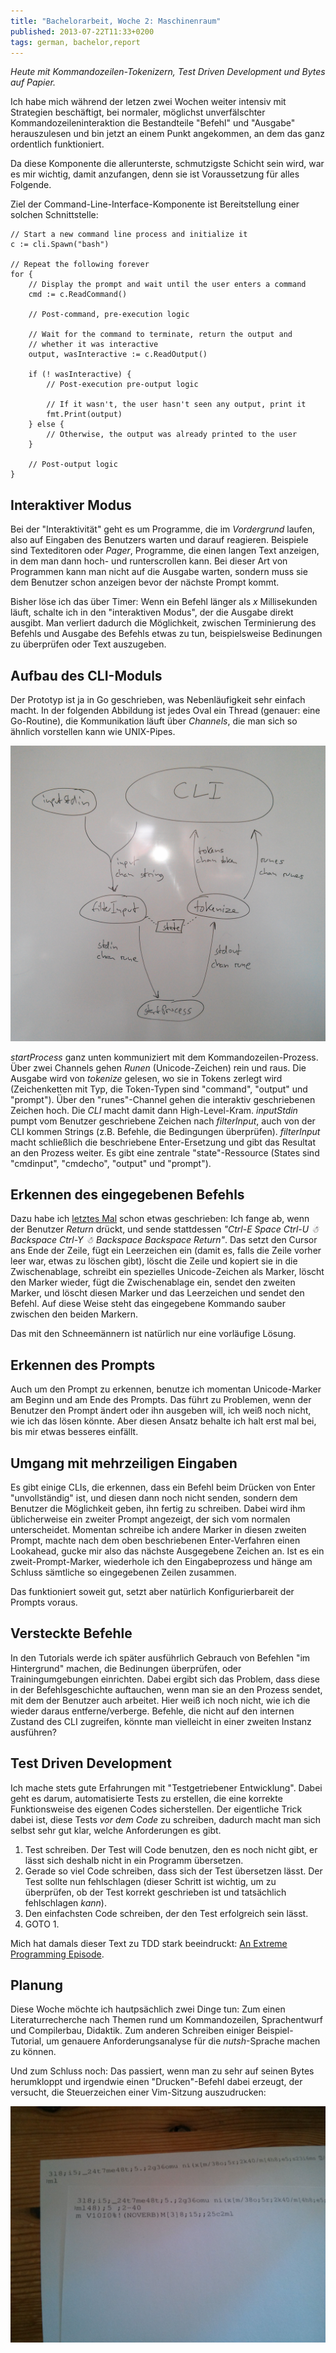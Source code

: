 ```yaml
---
title: "Bachelorarbeit, Woche 2: Maschinenraum"
published: 2013-07-22T11:33+0200
tags: german, bachelor,report
---
```


*Heute mit Kommandozeilen-Tokenizern, Test Driven Development und Bytes auf Papier.*

Ich habe mich während der letzen zwei Wochen weiter intensiv mit Strategien beschäftigt, bei normaler, möglichst unverfälschter Kommandozeileninteraktion die Bestandteile "Befehl" und "Ausgabe" herauszulesen und bin jetzt an einem Punkt angekommen, an dem das ganz ordentlich funktioniert.

Da diese Komponente die allerunterste, schmutzigste Schicht sein wird, war es mir wichtig, damit anzufangen, denn sie ist Voraussetzung für alles Folgende.

Ziel der Command-Line-Interface-Komponente ist Bereitstellung einer solchen Schnittstelle:

    // Start a new command line process and initialize it
    c := cli.Spawn("bash")

    // Repeat the following forever
    for {
        // Display the prompt and wait until the user enters a command
        cmd := c.ReadCommand()

        // Post-command, pre-execution logic

        // Wait for the command to terminate, return the output and
        // whether it was interactive
        output, wasInteractive := c.ReadOutput()

        if (! wasInteractive) {
            // Post-execution pre-output logic

            // If it wasn't, the user hasn't seen any output, print it
            fmt.Print(output)
        } else {
            // Otherwise, the output was already printed to the user
        }

        // Post-output logic
    }

## Interaktiver Modus

Bei der "Interaktivität" geht es um Programme, die im *Vordergrund* laufen, also auf Eingaben des Benutzers warten und darauf reagieren. Beispiele sind Texteditoren oder *Pager*, Programme, die einen langen Text anzeigen, in dem man dann hoch- und runterscrollen kann. Bei dieser Art von Programmen kann man nicht auf die Ausgabe warten, sondern muss sie dem Benutzer schon anzeigen bevor der nächste Prompt kommt.

Bisher löse ich das über Timer: Wenn ein Befehl länger als *x* Millisekunden läuft, schalte ich in den "interaktiven Modus", der die Ausgabe direkt ausgibt. Man verliert dadurch die Möglichkeit, zwischen Terminierung des Befehls und Ausgabe des Befehls etwas zu tun, beispielsweise Bedinungen zu überprüfen oder Text auszugeben.

## Aufbau des CLI-Moduls

Der Prototyp ist ja in Go geschrieben, was Nebenläufigkeit sehr einfach macht. In der folgenden Abbildung ist jedes Oval ein Thread (genauer: eine Go-Routine), die Kommunikation läuft über *Channels*, die man sich so ähnlich vorstellen kann wie UNIX-Pipes.

![Aufbau des CLI-Moduls](ba-cli-aufbau.jpg)

*startProcess* ganz unten kommuniziert mit dem Kommandozeilen-Prozess. Über zwei Channels gehen *Runen* (Unicode-Zeichen) rein und raus. Die Ausgabe wird von *tokenize* gelesen, wo sie in Tokens zerlegt wird (Zeichenketten mit Typ, die Token-Typen sind "command", "output" und "prompt"). Über den "runes"-Channel gehen die interaktiv geschriebenen Zeichen hoch. Die *CLI* macht damit dann High-Level-Kram. *inputStdin* pumpt vom Benutzer geschriebene Zeichen nach *filterInput*, auch von der CLI kommen Strings (z.B. Befehle, die Bedingungen überprüfen). *filterInput* macht schließlich die beschriebene Enter-Ersetzung und gibt das Resultat an den Prozess weiter. Es gibt eine zentrale "state"-Ressource (States sind "cmdinput", "cmdecho", "output" und "prompt").

## Erkennen des eingegebenen Befehls

Dazu habe ich [letztes Mal](/bachelorarbeit-woche-0/) schon etwas geschrieben: Ich fange ab, wenn der Benutzer *Return* drückt, und sende stattdessen *"Ctrl-E Space Ctrl-U ☃ Backspace Ctrl-Y ☃ Backspace Backspace Return"*. Das setzt den Cursor ans Ende der Zeile, fügt ein Leerzeichen ein (damit es, falls die Zeile vorher leer war, etwas zu löschen gibt), löscht die Zeile und kopiert sie in die Zwischenablage, schreibt ein spezielles Unicode-Zeichen als Marker, löscht den Marker wieder, fügt die Zwischenablage ein, sendet den zweiten Marker, und löscht diesen Marker und das Leerzeichen und sendet den Befehl. Auf diese Weise steht das eingegebene Kommando sauber zwischen den beiden Markern.

Das mit den Schneemännern ist natürlich nur eine vorläufige Lösung.

## Erkennen des Prompts

Auch um den Prompt zu erkennen, benutze ich momentan Unicode-Marker am Beginn und am Ende des Prompts. Das führt zu Problemen, wenn der Benutzer den Prompt ändert oder ihn ausgeben will, ich weiß noch nicht, wie ich das lösen könnte. Aber diesen Ansatz behalte ich halt erst mal bei, bis mir etwas besseres einfällt.

## Umgang mit mehrzeiligen Eingaben

Es gibt einige CLIs, die erkennen, dass ein Befehl beim Drücken von Enter "unvollständig" ist, und diesen dann noch nicht senden, sondern dem Benutzer die Möglichkeit geben, ihn fertig zu schreiben. Dabei wird ihm üblicherweise ein zweiter Prompt angezeigt, der sich vom normalen unterscheidet. Momentan schreibe ich andere Marker in diesen zweiten Prompt, machte nach dem oben beschriebenen Enter-Verfahren einen Lookahead, gucke mir also das nächste Ausgegebene Zeichen an. Ist es ein zweit-Prompt-Marker, wiederhole ich den Eingabeprozess und hänge am Schluss sämtliche so eingegebenen Zeilen zusammen.

Das funktioniert soweit gut, setzt aber natürlich Konfigurierbareit der Prompts voraus.

## Versteckte Befehle

In den Tutorials werde ich später ausführlich Gebrauch von Befehlen "im Hintergrund" machen, die Bedinungen überprüfen, oder Trainingumgebungen einrichten. Dabei ergibt sich das Problem, dass diese in der Befehlsgeschichte auftauchen, wenn man sie an den Prozess sendet, mit dem der Benutzer auch arbeitet. Hier weiß ich noch nicht, wie ich die wieder daraus entferne/verberge. Befehle, die nicht auf den internen Zustand des CLI zugreifen, könnte man vielleicht in einer zweiten Instanz ausführen?

## Test Driven Development

Ich mache stets gute Erfahrungen mit "Testgetriebener Entwicklung". Dabei geht es darum, automatisierte Tests zu erstellen, die eine korrekte Funktionsweise des eigenen Codes sicherstellen. Der eigentliche Trick dabei ist, diese Tests *vor dem Code* zu schreiben, dadurch macht man sich selbst sehr gut klar, welche Anforderungen es gibt.

1. Test schreiben. Der Test will Code benutzen, den es noch nicht gibt, er lässt sich deshalb nicht in ein Programm übersetzen.
2. Gerade so viel Code schreiben, dass sich der Test übersetzen lässt. Der Test sollte nun fehlschlagen (dieser Schritt ist wichtig, um zu überprüfen, ob der Test korrekt geschrieben ist und tatsächlich fehlschlagen *kann*).
3. Den einfachsten Code schreiben, der den Test erfolgreich sein lässt.
4. GOTO 1.

Mich hat damals dieser Text zu TDD stark beeindruckt: [An Extreme Programming Episode](http://www.objectmentor.com/resources/articles/xpepisode.htm).

## Planung

Diese Woche möchte ich hautpsächlich zwei Dinge tun: Zum einen Literaturrecherche nach Themen rund um Kommandozeilen, Sprachentwurf und Compilerbau, Didaktik. Zum anderen Schreiben einiger Beispiel-Tutorial, um genauere Anforderungsanalyse für die *nutsh*-Sprache machen zu können.

Und zum Schluss noch: Das passiert, wenn man zu sehr auf seinen Bytes herumkloppt und irgendwie einen "Drucken"-Befehl dabei erzeugt, der versucht, die Steuerzeichen einer Vim-Sitzung auszudrucken:

![Bytes auf Papier!](ba-printout.jpg)
